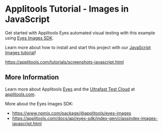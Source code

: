 # Applitools Tutorial - Images in JavaScript
 
Get started with Applitools Eyes automated visual testing with this example using [Eyes Images SDK](https://www.npmjs.com/package/@applitools/eyes-images).

Learn more about how to install and start this project with our [JavaScript Images tutorial](https://applitools.com/tutorials/screenshots-javascript.html)!

<https://applitools.com/tutorials/screenshots-javascript.html>

 
## More Information

Learn more about Applitools [Eyes](https://info.applitools.com/ucY77) and the [Ultrafast Test Cloud](https://info.applitools.com/ucY78) at [applitools.com](https://info.applitools.com/ucY76).

More about the Eyes Images SDK:
* https://www.npmjs.com/package/@applitools/eyes-images
* https://applitools.com/docs/api/eyes-sdk/index-gen/classindex-images-javascript.html
 
 
  
